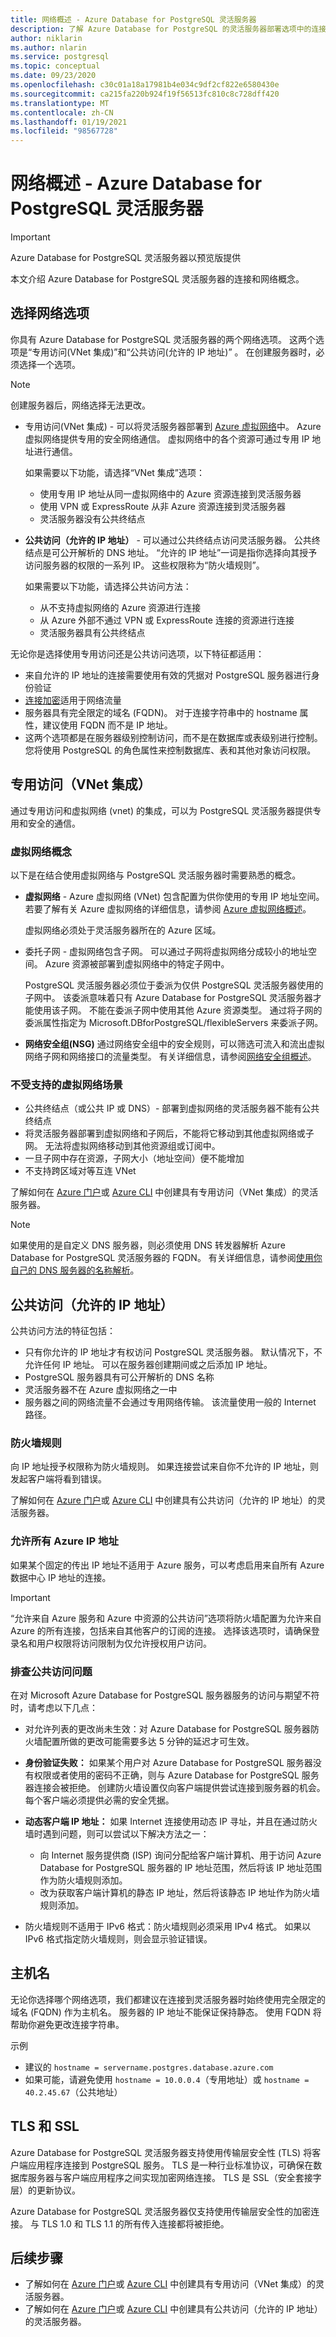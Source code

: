 ```yaml
---
title: 网络概述 - Azure Database for PostgreSQL 灵活服务器
description: 了解 Azure Database for PostgreSQL 的灵活服务器部署选项中的连接和网络选项
author: niklarin
ms.author: nlarin
ms.service: postgresql
ms.topic: conceptual
ms.date: 09/23/2020
ms.openlocfilehash: c30c01a18a17981b4e034c9df2cf822e6580430e
ms.sourcegitcommit: ca215fa220b924f19f56513fc810c8c728dff420
ms.translationtype: MT
ms.contentlocale: zh-CN
ms.lasthandoff: 01/19/2021
ms.locfileid: "98567728"
---
```

# <a name="networking-overview---azure-database-for-postgresql---flexible-server"></a>网络概述 - Azure Database for PostgreSQL 灵活服务器

> [!IMPORTANT]
> Azure Database for PostgreSQL 灵活服务器以预览版提供

本文介绍 Azure Database for PostgreSQL 灵活服务器的连接和网络概念。 

## <a name="choosing-a-networking-option"></a>选择网络选项
你具有 Azure Database for PostgreSQL 灵活服务器的两个网络选项。 这两个选项是“专用访问(VNet 集成)”和“公共访问(允许的 IP 地址)” 。 在创建服务器时，必须选择一个选项。 

> [!NOTE]
> 创建服务器后，网络选择无法更改。 

* 专用访问(VNet 集成) - 可以将灵活服务器部署到 [Azure 虚拟网络](../../virtual-network/virtual-networks-overview.md)中。 Azure 虚拟网络提供专用的安全网络通信。 虚拟网络中的各个资源可通过专用 IP 地址进行通信。

   如果需要以下功能，请选择“VNet 集成”选项：
   * 使用专用 IP 地址从同一虚拟网络中的 Azure 资源连接到灵活服务器
   * 使用 VPN 或 ExpressRoute 从非 Azure 资源连接到灵活服务器
   * 灵活服务器没有公共终结点

* **公共访问（允许的 IP 地址）** - 可以通过公共终结点访问灵活服务器。 公共终结点是可公开解析的 DNS 地址。 “允许的 IP 地址”一词是指你选择向其授予访问服务器的权限的一系列 IP。 这些权限称为“防火墙规则”。 

   如果需要以下功能，请选择公共访问方法：
   * 从不支持虚拟网络的 Azure 资源进行连接
   * 从 Azure 外部不通过 VPN 或 ExpressRoute 连接的资源进行连接 
   * 灵活服务器具有公共终结点

无论你是选择使用专用访问还是公共访问选项，以下特征都适用：
* 来自允许的 IP 地址的连接需要使用有效的凭据对 PostgreSQL 服务器进行身份验证
* [连接加密](#tls-and-ssl)适用于网络流量
* 服务器具有完全限定的域名 (FQDN)。 对于连接字符串中的 hostname 属性，建议使用 FQDN 而不是 IP 地址。
* 这两个选项都是在服务器级别控制访问，而不是在数据库或表级别进行控制。 您将使用 PostgreSQL 的角色属性来控制数据库、表和其他对象访问权限。


## <a name="private-access-vnet-integration"></a>专用访问（VNet 集成）
通过专用访问和虚拟网络 (vnet) 的集成，可以为 PostgreSQL 灵活服务器提供专用和安全的通信。

### <a name="virtual-network-concepts"></a>虚拟网络概念
以下是在结合使用虚拟网络与 PostgreSQL 灵活服务器时需要熟悉的概念。

* **虚拟网络** - Azure 虚拟网络 (VNet) 包含配置为供你使用的专用 IP 地址空间。 若要了解有关 Azure 虚拟网络的详细信息，请参阅 [Azure 虚拟网络概述](../../virtual-network/virtual-networks-overview.md)。

    虚拟网络必须处于灵活服务器所在的 Azure 区域。


* 委托子网 - 虚拟网络包含子网。 可以通过子网将虚拟网络分成较小的地址空间。 Azure 资源被部署到虚拟网络中的特定子网中。 

   PostgreSQL 灵活服务器必须位于委派为仅供 PostgreSQL 灵活服务器使用的子网中。 该委派意味着只有 Azure Database for PostgreSQL 灵活服务器才能使用该子网。 不能在委派子网中使用其他 Azure 资源类型。 通过将子网的委派属性指定为 Microsoft.DBforPostgreSQL/flexibleServers 来委派子网。

* **网络安全组(NSG)** 通过网络安全组中的安全规则，可以筛选可流入和流出虚拟网络子网和网络接口的流量类型。 有关详细信息，请参阅[网络安全组概述](../../virtual-network/network-security-groups-overview.md)。


### <a name="unsupported-virtual-network-scenarios"></a>不受支持的虚拟网络场景
* 公共终结点（或公共 IP 或 DNS）- 部署到虚拟网络的灵活服务器不能有公共终结点
* 将灵活服务器部署到虚拟网络和子网后，不能将它移动到其他虚拟网络或子网。 无法将虚拟网络移动到其他资源组或订阅中。
* 一旦子网中存在资源，子网大小（地址空间）便不能增加
* 不支持跨区域对等互连 VNet

了解如何在 [Azure 门户](how-to-manage-virtual-network-portal.md)或 [Azure CLI](how-to-manage-virtual-network-cli.md) 中创建具有专用访问（VNet 集成）的灵活服务器。

> [!NOTE]
> 如果使用的是自定义 DNS 服务器，则必须使用 DNS 转发器解析 Azure Database for PostgreSQL 灵活服务器的 FQDN。 有关详细信息，请参阅[使用你自己的 DNS 服务器的名称解析](../../virtual-network/virtual-networks-name-resolution-for-vms-and-role-instances.md#name-resolution-that-uses-your-own-dns-server)。

## <a name="public-access-allowed-ip-addresses"></a>公共访问（允许的 IP 地址）
公共访问方法的特征包括：
* 只有你允许的 IP 地址才有权访问 PostgreSQL 灵活服务器。 默认情况下，不允许任何 IP 地址。 可以在服务器创建期间或之后添加 IP 地址。
* PostgreSQL 服务器具有可公开解析的 DNS 名称
* 灵活服务器不在 Azure 虚拟网络之一中
* 服务器之间的网络流量不会通过专用网络传输。 该流量使用一般的 Internet 路径。

### <a name="firewall-rules"></a>防火墙规则
向 IP 地址授予权限称为防火墙规则。 如果连接尝试来自你不允许的 IP 地址，则发起客户端将看到错误。

了解如何在 [Azure 门户](how-to-manage-firewall-portal.md)或 [Azure CLI](how-to-manage-firewall-cli.md) 中创建具有公共访问（允许的 IP 地址）的灵活服务器。


### <a name="allowing-all-azure-ip-addresses"></a>允许所有 Azure IP 地址
如果某个固定的传出 IP 地址不适用于 Azure 服务，可以考虑启用来自所有 Azure 数据中心 IP 地址的连接。

> [!IMPORTANT]
> “允许来自 Azure 服务和 Azure 中资源的公共访问”选项将防火墙配置为允许来自 Azure 的所有连接，包括来自其他客户的订阅的连接。 选择该选项时，请确保登录名和用户权限将访问限制为仅允许授权用户访问。

### <a name="troubleshooting-public-access-issues"></a>排查公共访问问题
在对 Microsoft Azure Database for PostgreSQL 服务器服务的访问与期望不符时，请考虑以下几点：

* 对允许列表的更改尚未生效：对 Azure Database for PostgreSQL 服务器防火墙配置所做的更改可能需要多达 5 分钟的延迟才可生效。

* **身份验证失败：** 如果某个用户对 Azure Database for PostgreSQL 服务器没有权限或者使用的密码不正确，则与 Azure Database for PostgreSQL 服务器连接会被拒绝。 创建防火墙设置仅向客户端提供尝试连接到服务器的机会。 每个客户端必须提供必需的安全凭据。

* **动态客户端 IP 地址：** 如果 Internet 连接使用动态 IP 寻址，并且在通过防火墙时遇到问题，则可以尝试以下解决方法之一：

   * 向 Internet 服务提供商 (ISP) 询问分配给客户端计算机、用于访问 Azure Database for PostgreSQL 服务器的 IP 地址范围，然后将该 IP 地址范围作为防火墙规则添加。
   * 改为获取客户端计算机的静态 IP 地址，然后将该静态 IP 地址作为防火墙规则添加。

* 防火墙规则不适用于 IPv6 格式：防火墙规则必须采用 IPv4 格式。 如果以 IPv6 格式指定防火墙规则，则会显示验证错误。

## <a name="hostname"></a>主机名
无论你选择哪个网络选项，我们都建议在连接到灵活服务器时始终使用完全限定的域名 (FQDN) 作为主机名。 服务器的 IP 地址不能保证保持静态。 使用 FQDN 将帮助你避免更改连接字符串。 

示例
* 建议的 `hostname = servername.postgres.database.azure.com`
* 如果可能，请避免使用 `hostname = 10.0.0.4`（专用地址）或 `hostname = 40.2.45.67`（公共地址）


## <a name="tls-and-ssl"></a>TLS 和 SSL
Azure Database for PostgreSQL 灵活服务器支持使用传输层安全性 (TLS) 将客户端应用程序连接到 PostgreSQL 服务。 TLS 是一种行业标准协议，可确保在数据库服务器与客户端应用程序之间实现加密网络连接。 TLS 是 SSL（安全套接字层）的更新协议。

Azure Database for PostgreSQL 灵活服务器仅支持使用传输层安全性的加密连接。 与 TLS 1.0 和 TLS 1.1 的所有传入连接都将被拒绝。 

## <a name="next-steps"></a>后续步骤
* 了解如何在 [Azure 门户](how-to-manage-virtual-network-portal.md)或 [Azure CLI](how-to-manage-virtual-network-cli.md) 中创建具有专用访问（VNet 集成）的灵活服务器。
* 了解如何在 [Azure 门户](how-to-manage-firewall-portal.md)或 [Azure CLI](how-to-manage-firewall-cli.md) 中创建具有公共访问（允许的 IP 地址）的灵活服务器。
